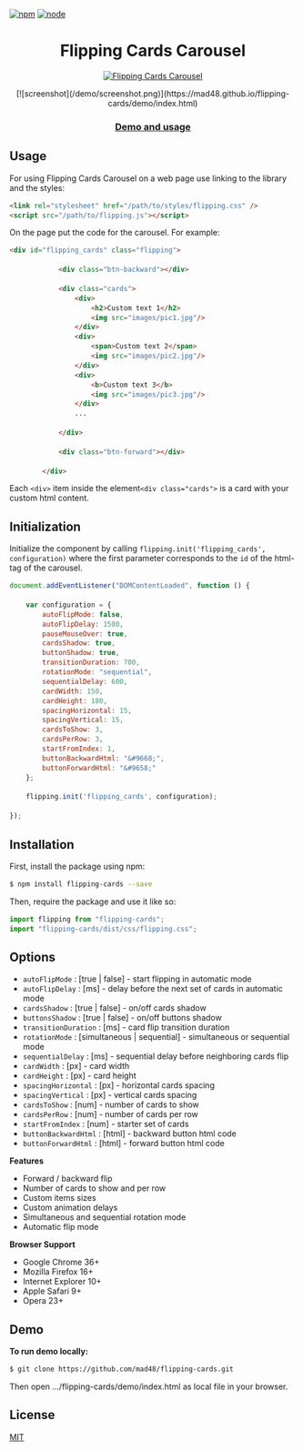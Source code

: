 [![npm][npm]][npm-url]
[![node][node]][node-url]

<h1 align="center">Flipping Cards Carousel</h1>
<p align="center">
<a href="https://mad48.github.io/flipping-cards/demo/index.html"><img src="https://mad48.github.io/flipping-cards/demo/screenshot.png" alt="Flipping Cards Carousel"></a>
</p>
<p align="center">
[![screenshot](/demo/screenshot.png)](https://mad48.github.io/flipping-cards/demo/index.html)
</p>
<h3 align="center">
<a href="https://mad48.github.io/flipping-cards/demo/index.html">Demo and usage</a>
</h3>


## Usage

For using Flipping Cards Carousel on a web page use linking to the library and the styles:

```html
<link rel="stylesheet" href="/path/to/styles/flipping.css" />
<script src="/path/to/flipping.js"></script>
```

On the page put the code for the carousel. For example:

```html
<div id="flipping_cards" class="flipping">

            <div class="btn-backward"></div>

            <div class="cards">
                <div>
                    <h2>Custom text 1</h2>
                    <img src="images/pic1.jpg"/>
                </div>
                <div>
                    <span>Custom text 2</span>
                    <img src="images/pic2.jpg"/>
                </div>
                <div>
                    <b>Custom text 3</b>
                    <img src="images/pic3.jpg"/>
                </div>
                ...

            </div>

            <div class="btn-forward"></div>

        </div>
```

Each `<div>` item inside the element`<div class="cards">` is a card with your custom html content.

## Initialization

Initialize the component by calling `flipping.init('flipping_cards', configuration)` where the first parameter corresponds to the `id` of the html-tag of the carousel.

```javascript
document.addEventListener("DOMContentLoaded", function () {

    var configuration = {
        autoFlipMode: false,
        autoFlipDelay: 1500,
        pauseMouseOver: true,
        cardsShadow: true,
        buttonShadow: true,
        transitionDuration: 700,
        rotationMode: "sequential",
        sequentialDelay: 600,
        cardWidth: 150,
        cardHeight: 180,
        spacingHorizontal: 15,
        spacingVertical: 15,
        cardsToShow: 3,
        cardsPerRow: 3,
        startFromIndex: 1,
        buttonBackwardHtml: "&#9668;",
        buttonForwardHtml: "&#9658;"
    };

    flipping.init('flipping_cards', configuration);

});
```

## Installation

First, install the package using npm:
```sh
$ npm install flipping-cards --save
```
Then, require the package and use it like so:
```javascript
import flipping from "flipping-cards";
import "flipping-cards/dist/css/flipping.css";
```

## Options

- `autoFlipMode` : [true | false] - start flipping in automatic mode
- `autoFlipDelay` : [ms] - delay before the next set of cards in automatic mode
- `cardsShadow` : [true | false] - on/off cards shadow
- `buttonsShadow` : [true | false] - on/off buttons shadow
- `transitionDuration` : [ms] - card flip transition duration
- `rotationMode` : [simultaneous | sequential] - simultaneous or sequential mode
- `sequentialDelay` : [ms] - sequential delay before neighboring cards flip
- `cardWidth` : [px] - card width
- `cardHeight` : [px] - card height
- `spacingHorizontal` : [px] - horizontal cards spacing
- `spacingVertical` : [px] - vertical cards spacing
- `cardsToShow` : [num] - number of cards to show
- `cardsPerRow` : [num] - number of cards per row
- `startFromIndex` : [num] - starter set of cards
- `buttonBackwardHtml` : [html] - backward button html code
- `buttonForwardHtml` : [html] - forward button html code

**Features**

- Forward / backward flip
- Number of cards to show and  per row
- Custom items sizes
- Custom animation delays
- Simultaneous and sequential rotation mode
- Automatic flip mode

**Browser Support**
- Google Chrome 36+
- Mozilla Firefox 16+
- Internet Explorer 10+
- Apple Safari 9+
- Opera 23+

## Demo

**To run demo locally:**


```sh
$ git clone https://github.com/mad48/flipping-cards.git
```


Then open .../flipping-cards/demo/index.html as local file in your browser.

License
----

[MIT](http://www.opensource.org/licenses/mit-license.php)

[//]: #

[Demo and usage]: <https://mad48.github.io/flipping-cards/demo/index.html>

[npm]: https://img.shields.io/npm/v/flipping-cards.svg
[npm-stats]: https://img.shields.io/npm/dm/flipping-cards.svg
[npm-url]: https://npmjs.com/package/flipping-cards

[node]: https://img.shields.io/node/v/flipping-cards.svg
[node-url]: https://nodejs.org